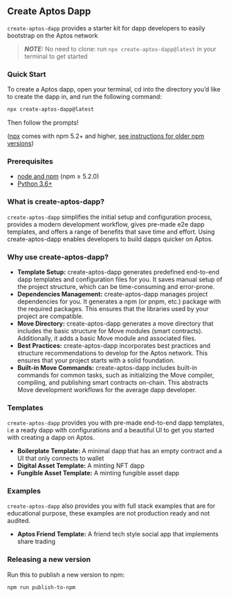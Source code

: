 ## Create Aptos Dapp

`create-aptos-dapp` provides a starter kit for dapp developers to easily bootstrap on the Aptos network

> **_NOTE:_** No need to clone: run `npx create-aptos-dapp@latest` in your terminal to get started

### Quick Start

To create a Aptos dapp, open your terminal, cd into the directory you’d like to create the dapp in, and run the following command:

```bash
npx create-aptos-dapp@latest
```

Then follow the prompts!

([npx](https://medium.com/@maybekatz/introducing-npx-an-npm-package-runner-55f7d4bd282b) comes with npm 5.2+ and higher, [see instructions for older npm versions](https://gist.github.com/gaearon/4064d3c23a77c74a3614c498a8bb1c5f))

### Prerequisites

- [node and npm](https://nodejs.org/en) (npm ≥ 5.2.0)
- [Python 3.6+](https://www.python.org/)

### What is create-aptos-dapp?

`create-aptos-dapp` simplifies the initial setup and configuration process, provides a modern development workflow, gives pre-made e2e dapp templates, and offers a range of benefits that save time and effort. Using create-aptos-dapp enables developers to build dapps quicker on Aptos.

### Why use create-aptos-dapp?

- **Template Setup:** create-aptos-dapp generates predefined end-to-end dapp templates and configuration files for you. It saves manual setup of the project structure, which can be time-consuming and error-prone.
- **Dependencies Management:** create-aptos-dapp manages project dependencies for you. It generates a npm (or pnpm, etc.) package with the required packages. This ensures that the libraries used by your project are compatible.
- **Move Directory:** create-aptos-dapp generates a move directory that includes the basic structure for Move modules (smart contracts). Additionally, it adds a basic Move module and associated files.
- **Best Practices:** create-aptos-dapp incorporates best practices and structure recommendations to develop for the Aptos network. This ensures that your project starts with a solid foundation.
- **Built-in Move Commands:** create-aptos-dapp includes built-in commands for common tasks, such as initializing the Move compiler, compiling, and publishing smart contracts on-chain. This abstracts Move development workflows for the average dapp developer.

### Templates

`create-aptos-dapp` provides you with pre-made end-to-end dapp templates, i.e a ready dapp with configurations and a beautiful UI to get you started with creating a dapp on Aptos.

- **Boilerplate Template:** A minimal dapp that has an empty contract and a UI that only connects to wallet
- **Digital Asset Template:** A minting NFT dapp
- **Fungible Asset Template:** A minting fungible asset dapp

### Examples

`create-aptos-dapp` also provides you with full stack examples that are for educational purpose, these examples are not production ready and not audited.

- **Aptos Friend Template:** A friend tech style social app that implements share trading

### Releasing a new version

Run this to publish a new version to npm:

```bash
npm run publish-to-npm
```
